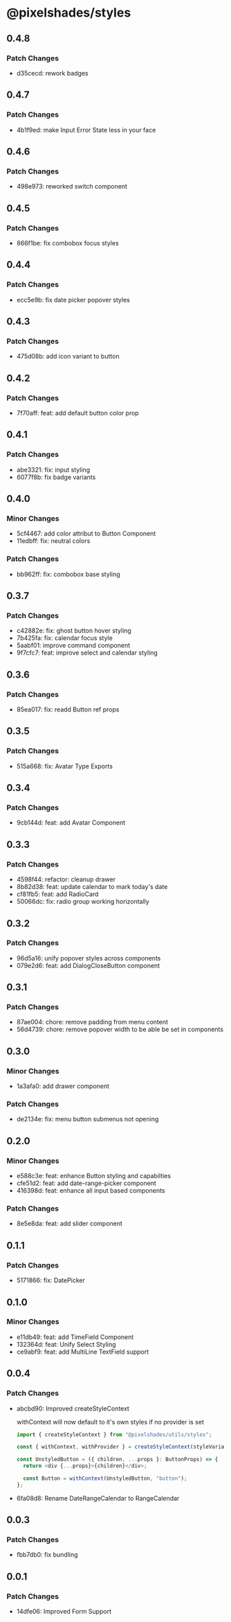 # @pixelshades/styles

## 0.4.8

### Patch Changes

- d35cecd: rework badges

## 0.4.7

### Patch Changes

- 4b1f9ed: make Input Error State less in your face

## 0.4.6

### Patch Changes

- 498e973: reworked switch component

## 0.4.5

### Patch Changes

- 866f1be: fix combobox focus styles

## 0.4.4

### Patch Changes

- ecc5e9b: fix date picker popover styles

## 0.4.3

### Patch Changes

- 475d08b: add icon variant to button

## 0.4.2

### Patch Changes

- 7f70aff: feat: add default button color prop

## 0.4.1

### Patch Changes

- abe3321: fix: input styling
- 6077f8b: fix badge variants

## 0.4.0

### Minor Changes

- 5cf4467: add color attribut to Button Component
- 11edbff: fix: neutral colors

### Patch Changes

- bb962ff: fix: combobox base styling

## 0.3.7

### Patch Changes

- c42882e: fix: ghost button hover styling
- 7b425fa: fix: calendar focus style
- 5aabf01: improve command component
- 9f7cfc7: feat: improve select and calendar styling

## 0.3.6

### Patch Changes

- 85ea017: fix: readd Button ref props

## 0.3.5

### Patch Changes

- 515a668: fix: Avatar Type Exports

## 0.3.4

### Patch Changes

- 9cb144d: feat: add Avatar Component

## 0.3.3

### Patch Changes

- 4598f44: refactor: cleanup drawer
- 8b82d38: feat: update calendar to mark today's date
- cf81fb5: feat: add RadioCard
- 50066dc: fix: radio group working horizontally

## 0.3.2

### Patch Changes

- 96d5a16: unify popover styles across components
- 079e2d6: feat: add DialogCloseButton component

## 0.3.1

### Patch Changes

- 87ae004: chore: remove padding from menu content
- 56d4739: chore: remove popover width to be able be set in components

## 0.3.0

### Minor Changes

- 1a3afa0: add drawer component

### Patch Changes

- de2134e: fix: menu button submenus not opening

## 0.2.0

### Minor Changes

- e588c3e: feat: enhance Button styling and capabilties
- cfe51d2: feat: add date-range-picker component
- 416398d: feat: enhance all input based components

### Patch Changes

- 8e5e8da: feat: add slider component

## 0.1.1

### Patch Changes

- 5171866: fix: DatePicker

## 0.1.0

### Minor Changes

- e11db49: feat: add TimeField Component
- 132364d: feat: Unify Select Styling
- ce9abf9: feat: add MultiLine TextField support

## 0.0.4

### Patch Changes

- abcbd90: Improved createStyleContext

  withContext will now default to it's own styles if no provider is set

  ```ts
  import { createStyleContext } from "@pixelshades/utils/styles";

  const { withContext, withProvider } = createStyleContext(styleVariants);

  const UnstyledButton = ({ children, ...props }: ButtonProps) => {
    return <div {...props}>{children}</div>;

    const Button = withContext(UnstyledButton, "button");
  };
  ```

- 6fa08d8: Rename DateRangeCalendar to RangeCalendar

## 0.0.3

### Patch Changes

- fbb7db0: fix bundling

## 0.0.1

### Patch Changes

- 14dfe06: Improved Form Support
